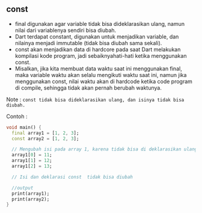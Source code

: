 ## const

- final digunakan agar variable tidak bisa dideklarasikan ulang, namun nilai dari variablenya sendiri bisa diubah.
- Dart terdapat constant, digunakan untuk menjadikan variable, dan nilainya menjadi immutable (tidak bisa diubah sama sekali).
- const akan menjadikan data di hardcore pada saat Dart melakukan kompilasi kode program, jadi sebaiknyahati-hati ketika menggunakan const.
- Misalkan, jika kita membuat data waktu saat ini menggunakan final, maka variable waktu akan selalu mengikuti waktu saat ini, namun jika menggunakan const, nilai waktu akan di hardcode ketika code program di compile, sehingga tidak akan pernah berubah waktunya.

Note : `const tidak bisa dideklarasikan ulang, dan isinya tidak bisa diubah.`

Contoh : 

```dart
void main() {
  final array1 = [1, 2, 3];
  const array2 = [1, 2, 3];

  // Mengubah isi pada array 1, karena tidak bisa di deklarasikan ulang, tetapi final bisa mengubah isinya.
  array1[0] = 11;
  array1[1] = 12;
  array1[2] = 13;

  // Isi dan deklarasi const  tidak bisa diubah

  //output
  print(array1);
  print(array2);
}
```

